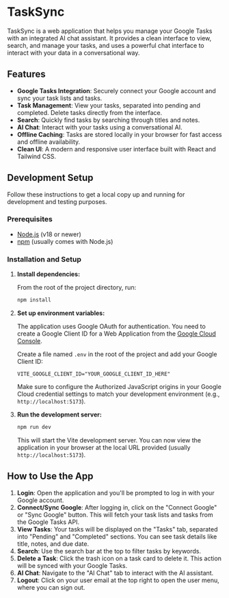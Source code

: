 # TaskSync

TaskSync is a web application that helps you manage your Google Tasks with an integrated AI chat assistant. It provides a clean interface to view, search, and manage your tasks, and uses a powerful chat interface to interact with your data in a conversational way.

## Features

- **Google Tasks Integration**: Securely connect your Google account and sync your task lists and tasks.
- **Task Management**: View your tasks, separated into pending and completed. Delete tasks directly from the interface.
- **Search**: Quickly find tasks by searching through titles and notes.
- **AI Chat**: Interact with your tasks using a conversational AI.
- **Offline Caching**: Tasks are stored locally in your browser for fast access and offline availability.
- **Clean UI**: A modern and responsive user interface built with React and Tailwind CSS.

## Development Setup

Follow these instructions to get a local copy up and running for development and testing purposes.

### Prerequisites

- [Node.js](https://nodejs.org/) (v18 or newer)
- [npm](https://www.npmjs.com/) (usually comes with Node.js)

### Installation and Setup

1.  **Install dependencies:**

    From the root of the project directory, run:
    ```bash
    npm install
    ```

2.  **Set up environment variables:**

    The application uses Google OAuth for authentication. You need to create a Google Client ID for a Web Application from the [Google Cloud Console](https://console.cloud.google.com/apis/credentials).

    Create a file named `.env` in the root of the project and add your Google Client ID:

    ```
    VITE_GOOGLE_CLIENT_ID="YOUR_GOOGLE_CLIENT_ID_HERE"
    ```

    Make sure to configure the Authorized JavaScript origins in your Google Cloud credential settings to match your development environment (e.g., `http://localhost:5173`).

3.  **Run the development server:**

    ```bash
    npm run dev
    ```

    This will start the Vite development server. You can now view the application in your browser at the local URL provided (usually `http://localhost:5173`).

## How to Use the App

1.  **Login**: Open the application and you'll be prompted to log in with your Google account.
2.  **Connect/Sync Google**: After logging in, click on the "Connect Google" or "Sync Google" button. This will fetch your task lists and tasks from the Google Tasks API.
3.  **View Tasks**: Your tasks will be displayed on the "Tasks" tab, separated into "Pending" and "Completed" sections. You can see task details like title, notes, and due date.
4.  **Search**: Use the search bar at the top to filter tasks by keywords.
5.  **Delete a Task**: Click the trash icon on a task card to delete it. This action will be synced with your Google Tasks.
6.  **AI Chat**: Navigate to the "AI Chat" tab to interact with the AI assistant.
7.  **Logout**: Click on your user email at the top right to open the user menu, where you can sign out.

